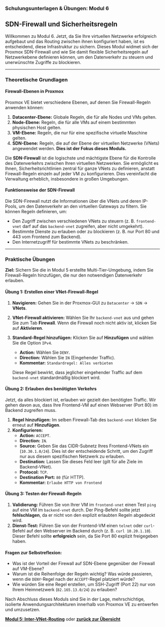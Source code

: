 ### Schulungsunterlagen & Übungen: Modul 6

## SDN-Firewall und Sicherheitsregeln

Willkommen zu Modul 6. Jetzt, da Sie Ihre virtuellen Netzwerke erfolgreich aufgebaut und das Routing zwischen ihnen konfiguriert haben, ist es entscheidend, diese Infrastruktur zu sichern. Dieses Modul widmet sich der Proxmox SDN-Firewall und wie Sie damit flexible Sicherheitsregeln auf Netzwerkebene definieren können, um den Datenverkehr zu steuern und unerwünschte Zugriffe zu blockieren.

---

### Theoretische Grundlagen

#### Firewall-Ebenen in Proxmox

Proxmox VE bietet verschiedene Ebenen, auf denen Sie Firewall-Regeln anwenden können:

1.  **Datacenter-Ebene:** Globale Regeln, die für alle Nodes und VMs gelten.
2.  **Node-Ebene:** Regeln, die für alle VMs auf einem bestimmten physischen Host gelten.
3.  **VM-Ebene:** Regeln, die nur für eine spezifische virtuelle Maschine gelten.
4.  **SDN-Ebene:** Regeln, die auf der Ebene der virtuellen Netzwerke (VNets) angewendet werden. **Dies ist der Fokus dieses Moduls.**

Die **SDN-Firewall** ist die logischste und mächtigste Ebene für die Kontrolle des Datenverkehrs zwischen Ihren virtuellen Netzwerken. Sie ermöglicht es Ihnen, Sicherheitsrichtlinien zentral für ganze VNets zu definieren, anstatt Firewall-Regeln einzeln auf jeder VM zu konfigurieren. Dies vereinfacht die Verwaltung erheblich, insbesondere in großen Umgebungen.

#### Funktionsweise der SDN-Firewall

Die SDN-Firewall nutzt die Informationen über die VNets und deren IP-Pools, um den Datenverkehr an den virtuellen Gateways zu filtern. Sie können Regeln definieren, um:
* Den Zugriff zwischen verschiedenen VNets zu steuern (z. B. `frontend-vnet` darf auf das `backend-vnet` zugreifen, aber nicht umgekehrt).
* Bestimmte Dienste zu erlauben oder zu blockieren (z. B. nur Port 80 und 443 vom Frontend zum Backend).
* Den Internetzugriff für bestimmte VNets zu beschränken.

---

### Praktische Übungen

**Ziel:** Sichern Sie die in Modul 5 erstellte Multi-Tier-Umgebung, indem Sie Firewall-Regeln hinzufügen, die nur den notwendigen Datenverkehr erlauben.

#### Übung 1: Erstellen einer VNet-Firewall-Regel

1.  **Navigieren:** Gehen Sie in der Proxmox-GUI zu `Datacenter` -> `SDN` -> **VNets**.
2.  **VNet-Firewall aktivieren:** Wählen Sie Ihr `backend-vnet` aus und gehen Sie zum Tab **Firewall**. Wenn die Firewall noch nicht aktiv ist, klicken Sie auf **Aktivieren**.
3.  **Standard-Regel hinzufügen:** Klicken Sie auf **Hinzufügen** und wählen Sie die Option `IPv4`.
    * **Action:** Wählen Sie `DENY`.
    * **Direction:** Wählen Sie `IN` (Eingehender Traffic).
    * **Kommentar:** `Standardregel: Alles verbieten`
    
    Diese Regel bewirkt, dass jeglicher eingehender Traffic auf dem `backend-vnet` standardmäßig blockiert wird.

#### Übung 2: Erlauben des benötigten Verkehrs

Jetzt, da alles blockiert ist, erlauben wir gezielt den benötigten Traffic. Wir gehen davon aus, dass Ihre Frontend-VM auf einen Webserver (Port 80) im Backend zugreifen muss.

1.  **Regel hinzufügen:** Im selben Firewall-Tab des `backend-vnet` klicken Sie erneut auf **Hinzufügen**.
2.  **Konfigurieren:**
    * **Action:** `ACCEPT`.
    * **Direction:** `IN`.
    * **Source:** Geben Sie das CIDR-Subnetz Ihres Frontend-VNets ein (`10.30.1.0/24`). Dies ist der entscheidende Schritt, um den Zugriff nur aus diesem spezifischen Netzwerk zu erlauben.
    * **Destination:** Lassen Sie dieses Feld leer (gilt für alle Ziele im Backend-VNet).
    * **Protocol:** `TCP`.
    * **Destination Port:** `80` (für HTTP).
    * **Kommentar:** `Erlaube HTTP von Frontend`

#### Übung 3: Testen der Firewall-Regeln

1.  **Validierung:** Führen Sie von Ihrer VM im `frontend-vnet` einen Test `ping` auf eine VM im `backend-vnet` durch. Der Ping-Befehl sollte jetzt **fehlschlagen**, da er nicht von den explizit erlaubten Regeln abgedeckt wird.
2.  **Dienst-Test:** Führen Sie von der Frontend-VM einen `telnet` oder `curl`-Befehl auf den Webserver im Backend durch (z. B. `curl 10.20.1.10`). Dieser Befehl sollte **erfolgreich** sein, da Sie Port 80 explizit freigegeben haben.

#### Fragen zur Selbstreflexion:

* Was ist der Vorteil der Firewall auf SDN-Ebene gegenüber der Firewall auf VM-Ebene?
* Warum ist die Reihenfolge der Regeln wichtig? Was würde passieren, wenn die `DENY`-Regel nach der `ACCEPT`-Regel platziert würde?
* Wie würden Sie eine Regel erstellen, um SSH-Zugriff (Port 22) nur von Ihrem Heimnetzwerk (`82.165.13.0/24`) zu erlauben?

Nach Abschluss dieses Moduls sind Sie in der Lage, mehrschichtige, isolierte Anwendungsarchitekturen innerhalb von Proxmox VE zu entwerfen und umzusetzen.

**[Modul 5: Inter-VNet-Routing](05_Modul05_VNet.md)**   oder **[zurück zur Übersicht](00_Übersicht_SDN.md)**